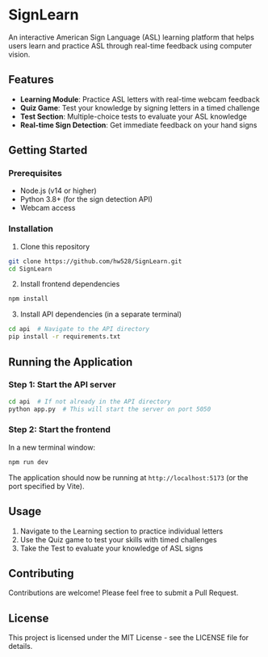 # SignLearn

An interactive American Sign Language (ASL) learning platform that helps users learn and practice ASL through real-time feedback using computer vision.

## Features

- **Learning Module**: Practice ASL letters with real-time webcam feedback
- **Quiz Game**: Test your knowledge by signing letters in a timed challenge
- **Test Section**: Multiple-choice tests to evaluate your ASL knowledge
- **Real-time Sign Detection**: Get immediate feedback on your hand signs

## Getting Started

### Prerequisites

- Node.js (v14 or higher)
- Python 3.8+ (for the sign detection API)
- Webcam access

### Installation

1. Clone this repository
```bash
git clone https://github.com/hw528/SignLearn.git
cd SignLearn
```

2. Install frontend dependencies
```bash
npm install
```

3. Install API dependencies (in a separate terminal)
```bash
cd api  # Navigate to the API directory
pip install -r requirements.txt
```

## Running the Application

### Step 1: Start the API server

```bash
cd api  # If not already in the API directory
python app.py  # This will start the server on port 5050
```

### Step 2: Start the frontend

In a new terminal window:

```bash
npm run dev
```

The application should now be running at `http://localhost:5173` (or the port specified by Vite).

## Usage

1. Navigate to the Learning section to practice individual letters
2. Use the Quiz game to test your skills with timed challenges
3. Take the Test to evaluate your knowledge of ASL signs

## Contributing

Contributions are welcome! Please feel free to submit a Pull Request.

## License

This project is licensed under the MIT License - see the LICENSE file for details. 